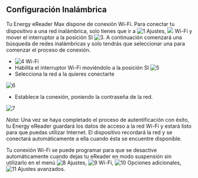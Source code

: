 ## Configuración Inalámbrica

Tu Energy eReader Max dispone de conexión Wi-Fi. Para conectar tu dispositivo a una red inalámbrica, solo tienes que ir a ![1](http://static.energysistem.com/images/manuals/42535/569d0d8721035.jpg) Ajustes, ![](http://static.energysistem.com/images/manuals/42535/569cd10f940dd.jpg) Wi-Fi y mover el interruptor a la posición SI ![3](http://static.energysistem.com/images/manuals/42091/54995472af5d9.jpg). A continuación comenzará una búsqueda de redes inalámbricas y solo tendrás que seleccionar una para comenzar el proceso de conexión.

- ![4](http://static.energysistem.com/images/manuals/42535/569cd10f940dd.jpg) Wi-Fi 
- Habilita el interruptor Wi-Fi moviéndolo a la posición SI ![5](http://static.energysistem.com/images/manuals/42091/54995472af5d9.jpg)
- Selecciona la red a la quieres conectarte

![6](http://static.energysistem.com/images/manuals/42535/569d1480c2fc5.jpg)

- Establece la conexión, poniendo la contraseña de la red.

![7](http://static.energysistem.com/images/manuals/42535/569d13874ab30.jpg)

*Nota:* Una vez se haya completado el proceso de autentificación con éxito, tu Energy eReader guardará los datos de acceso a la red Wi-Fi y estará listo para que puedas utilizar Internet. El dispositivo recordará la red y se conectará automáticamente a ella cuando ésta se encuentre disponible. 

Tu conexión Wi-Fi se puede programar para que se desactive automáticamente cuando dejas tu eReader en modo suspensión sin utilizarlo en el menú ![8](http://static.energysistem.com/images/manuals/42535/569d0d8721035.jpg) Ajustes, ![9](http://static.energysistem.com/images/manuals/42535/569cd10f940dd.jpg) Wi-Fi, ![10](http://static.energysistem.com/images/manuals/42535/59638e1a4f148.jpg) Opciones adicionales, ![11](http://static.energysistem.com/images/manuals/42535/569d0d8721035.jpg) Ajustes avanzados.
